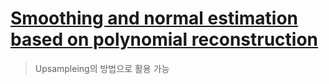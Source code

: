 # [Smoothing and normal estimation based on polynomial reconstruction](http://pointclouds.org/documentation/tutorials/resampling.php#moving-least-squares)


> Upsampleing의 방법으로 활용 가능 